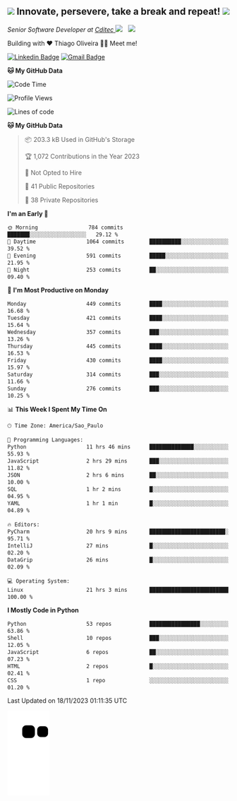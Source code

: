 <h2><img src="https://emojis.slackmojis.com/emojis/images/1531849430/4246/blob-sunglasses.gif?1531849430" width="30"/> Innovate, persevere, take a break and repeat! <img src="https://media.giphy.com/media/12oufCB0MyZ1Go/giphy.gif" width="50"></h2>
<img align='right' src="https://media.giphy.com/media/M9gbBd9nbDrOTu1Mqx/giphy.gif" width="230">
<p><em>Senior Software Developer at <a href="https://www.cditec.com.br/">Cditec
</a><img src="https://media.giphy.com/media/WUlplcMpOCEmTGBtBW/giphy.gif" width="30"> 
</em></p>



Building with ❤️ Thiago Oliveira 👋🏽 Meet me!

[![Linkedin Badge](https://img.shields.io/badge/-Thiago-blue?style=flat-square&logo=Linkedin&logoColor=white&link=https://www.linkedin.com/in/tgmarinho/)](https://www.linkedin.com/in/thiagoceconelo/) 
[![Gmail Badge](https://img.shields.io/badge/-thiceconelo@gmail.com-c14438?style=flat-square&logo=Gmail&logoColor=white&link=mailto:thiceconelo@gmail.com)](mailto:thiceconelo@gmail.com)

</em></p>

<!-- <span style="height ">
![Anurag's GitHub stats](https://github-readme-stats.vercel.app/api?username=arthurspk&show_icons=true&theme=tokyonight)
</span> -->

**🐱 My GitHub Data** 
<!--START_SECTION:waka-->
![Code Time](http://img.shields.io/badge/Code%20Time-856%20hrs%2028%20mins-blue)

![Profile Views](http://img.shields.io/badge/Profile%20Views-0-blue)

![Lines of code](https://img.shields.io/badge/From%20Hello%20World%20I%27ve%20Written-4.0%20million%20lines%20of%20code-blue)

**🐱 My GitHub Data** 

> 📦 203.3 kB Used in GitHub's Storage 
 > 
> 🏆 1,072 Contributions in the Year 2023
 > 
> 🚫 Not Opted to Hire
 > 
> 📜 41 Public Repositories 
 > 
> 🔑 38 Private Repositories 
 > 
**I'm an Early 🐤** 

```text
🌞 Morning                784 commits         ███████░░░░░░░░░░░░░░░░░░   29.12 % 
🌆 Daytime                1064 commits        ██████████░░░░░░░░░░░░░░░   39.52 % 
🌃 Evening                591 commits         █████░░░░░░░░░░░░░░░░░░░░   21.95 % 
🌙 Night                  253 commits         ██░░░░░░░░░░░░░░░░░░░░░░░   09.40 % 
```
📅 **I'm Most Productive on Monday** 

```text
Monday                   449 commits         ████░░░░░░░░░░░░░░░░░░░░░   16.68 % 
Tuesday                  421 commits         ████░░░░░░░░░░░░░░░░░░░░░   15.64 % 
Wednesday                357 commits         ███░░░░░░░░░░░░░░░░░░░░░░   13.26 % 
Thursday                 445 commits         ████░░░░░░░░░░░░░░░░░░░░░   16.53 % 
Friday                   430 commits         ████░░░░░░░░░░░░░░░░░░░░░   15.97 % 
Saturday                 314 commits         ███░░░░░░░░░░░░░░░░░░░░░░   11.66 % 
Sunday                   276 commits         ███░░░░░░░░░░░░░░░░░░░░░░   10.25 % 
```


📊 **This Week I Spent My Time On** 

```text
🕑︎ Time Zone: America/Sao_Paulo

💬 Programming Languages: 
Python                   11 hrs 46 mins      ██████████████░░░░░░░░░░░   55.93 % 
JavaScript               2 hrs 29 mins       ███░░░░░░░░░░░░░░░░░░░░░░   11.82 % 
JSON                     2 hrs 6 mins        ██░░░░░░░░░░░░░░░░░░░░░░░   10.00 % 
SQL                      1 hr 2 mins         █░░░░░░░░░░░░░░░░░░░░░░░░   04.95 % 
YAML                     1 hr 1 min          █░░░░░░░░░░░░░░░░░░░░░░░░   04.89 % 

🔥 Editors: 
PyCharm                  20 hrs 9 mins       ████████████████████████░   95.71 % 
IntelliJ                 27 mins             █░░░░░░░░░░░░░░░░░░░░░░░░   02.20 % 
DataGrip                 26 mins             █░░░░░░░░░░░░░░░░░░░░░░░░   02.09 % 

💻 Operating System: 
Linux                    21 hrs 3 mins       █████████████████████████   100.00 % 
```

**I Mostly Code in Python** 

```text
Python                   53 repos            ████████████████░░░░░░░░░   63.86 % 
Shell                    10 repos            ███░░░░░░░░░░░░░░░░░░░░░░   12.05 % 
JavaScript               6 repos             ██░░░░░░░░░░░░░░░░░░░░░░░   07.23 % 
HTML                     2 repos             █░░░░░░░░░░░░░░░░░░░░░░░░   02.41 % 
CSS                      1 repo              ░░░░░░░░░░░░░░░░░░░░░░░░░   01.20 % 
```




 Last Updated on 18/11/2023 01:11:35 UTC
<!--END_SECTION:waka-->

![Snake animation](https://github.com/rafaballerini/rafaballerini/blob/output/github-contribution-grid-snake.svg)


<!---
ceconelo/ceconelo is a ✨ special ✨ repository because its `README.md` (this file) appears on your GitHub profile.
You can click the Preview link to take a look at your changes.
--->

